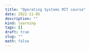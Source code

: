 ```yaml
---
title: "Operating Systems MIT course"
date: 2022-11-05
description: ""
kind: learning
tags: []
draft: true
slug: ""
math: false
---
```

